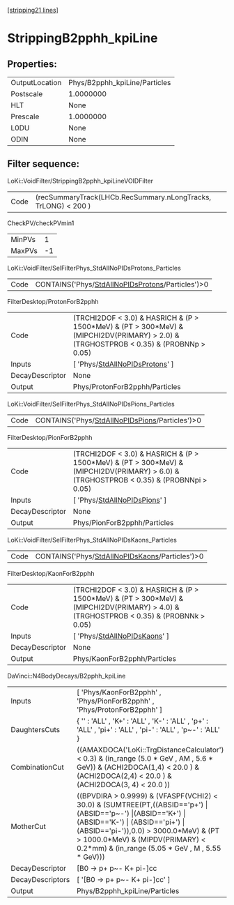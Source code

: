 [[stripping21 lines]](./stripping21-index)

# StrippingB2pphh_kpiLine

## Properties:

|                |                               |
|----------------|-------------------------------|
| OutputLocation | Phys/B2pphh_kpiLine/Particles |
| Postscale      | 1.0000000                     |
| HLT            | None                          |
| Prescale       | 1.0000000                     |
| L0DU           | None                          |
| ODIN           | None                          |

## Filter sequence:

LoKi::VoidFilter/StrippingB2pphh_kpiLineVOIDFilter

|      |                                                                |
|------|----------------------------------------------------------------|
| Code | (recSummaryTrack(LHCb.RecSummary.nLongTracks, TrLONG) \< 200 ) |

CheckPV/checkPVmin1

|        |     |
|--------|-----|
| MinPVs | 1   |
| MaxPVs | -1  |

LoKi::VoidFilter/SelFilterPhys_StdAllNoPIDsProtons_Particles

|      |                                                                                                        |
|------|--------------------------------------------------------------------------------------------------------|
| Code | CONTAINS('Phys/[StdAllNoPIDsProtons](./stripping21-commonparticles-stdallnopidsprotons)/Particles')\>0 |

FilterDesktop/ProtonForB2pphh

|                 |                                                                                                                                              |
|-----------------|----------------------------------------------------------------------------------------------------------------------------------------------|
| Code            | (TRCHI2DOF \< 3.0) & HASRICH & (P \> 1500\*MeV) & (PT \> 300\*MeV) & (MIPCHI2DV(PRIMARY) \> 2.0) & (TRGHOSTPROB \< 0.35) & (PROBNNp \> 0.05) |
| Inputs          | [ 'Phys/[StdAllNoPIDsProtons](./stripping21-commonparticles-stdallnopidsprotons)' ]                                                        |
| DecayDescriptor | None                                                                                                                                         |
| Output          | Phys/ProtonForB2pphh/Particles                                                                                                               |

LoKi::VoidFilter/SelFilterPhys_StdAllNoPIDsPions_Particles

|      |                                                                                                    |
|------|----------------------------------------------------------------------------------------------------|
| Code | CONTAINS('Phys/[StdAllNoPIDsPions](./stripping21-commonparticles-stdallnopidspions)/Particles')\>0 |

FilterDesktop/PionForB2pphh

|                 |                                                                                                                                               |
|-----------------|-----------------------------------------------------------------------------------------------------------------------------------------------|
| Code            | (TRCHI2DOF \< 3.0) & HASRICH & (P \> 1500\*MeV) & (PT \> 300\*MeV) & (MIPCHI2DV(PRIMARY) \> 6.0) & (TRGHOSTPROB \< 0.35) & (PROBNNpi \> 0.05) |
| Inputs          | [ 'Phys/[StdAllNoPIDsPions](./stripping21-commonparticles-stdallnopidspions)' ]                                                             |
| DecayDescriptor | None                                                                                                                                          |
| Output          | Phys/PionForB2pphh/Particles                                                                                                                  |

LoKi::VoidFilter/SelFilterPhys_StdAllNoPIDsKaons_Particles

|      |                                                                                                    |
|------|----------------------------------------------------------------------------------------------------|
| Code | CONTAINS('Phys/[StdAllNoPIDsKaons](./stripping21-commonparticles-stdallnopidskaons)/Particles')\>0 |

FilterDesktop/KaonForB2pphh

|                 |                                                                                                                                              |
|-----------------|----------------------------------------------------------------------------------------------------------------------------------------------|
| Code            | (TRCHI2DOF \< 3.0) & HASRICH & (P \> 1500\*MeV) & (PT \> 300\*MeV) & (MIPCHI2DV(PRIMARY) \> 4.0) & (TRGHOSTPROB \< 0.35) & (PROBNNk \> 0.05) |
| Inputs          | [ 'Phys/[StdAllNoPIDsKaons](./stripping21-commonparticles-stdallnopidskaons)' ]                                                            |
| DecayDescriptor | None                                                                                                                                         |
| Output          | Phys/KaonForB2pphh/Particles                                                                                                                 |

DaVinci::N4BodyDecays/B2pphh_kpiLine

|                  |                                                                                                                                                                                                                                                                                           |
|------------------|-------------------------------------------------------------------------------------------------------------------------------------------------------------------------------------------------------------------------------------------------------------------------------------------|
| Inputs           | [ 'Phys/KaonForB2pphh' , 'Phys/PionForB2pphh' , 'Phys/ProtonForB2pphh' ]                                                                                                                                                                                                                |
| DaughtersCuts    | { '' : 'ALL' , 'K+' : 'ALL' , 'K-' : 'ALL' , 'p+' : 'ALL' , 'pi+' : 'ALL' , 'pi-' : 'ALL' , 'p~-' : 'ALL' }                                                                                                                                                                               |
| CombinationCut   | ((AMAXDOCA('LoKi::TrgDistanceCalculator') \< 0.3) & (in_range (5.0 \* GeV , AM , 5.6 \* GeV)) & (ACHI2DOCA(1,4) \< 20.0 ) & (ACHI2DOCA(2,4) \< 20.0 ) & (ACHI2DOCA(3, 4) \< 20.0 ))                                                                                                       |
| MotherCut        | ((BPVDIRA \> 0.9999) & (VFASPF(VCHI2) \< 30.0) & (SUMTREE(PT,((ABSID=='p+') \|(ABSID=='p~-') \|(ABSID=='K+') \| (ABSID=='K-') \| (ABSID=='pi+') \| (ABSID=='pi-')),0.0) \> 3000.0\*MeV) & (PT \> 1000.0\*MeV) & (MIPDV(PRIMARY) \< 0.2\*mm) & (in_range (5.05 \* GeV , M , 5.55 \* GeV))) |
| DecayDescriptor  | [B0 -\> p+ p~- K+ pi-]cc                                                                                                                                                                                                                                                                |
| DecayDescriptors | [ '[B0 -\> p+ p~- K+ pi-]cc' ]                                                                                                                                                                                                                                                        |
| Output           | Phys/B2pphh_kpiLine/Particles                                                                                                                                                                                                                                                             |
